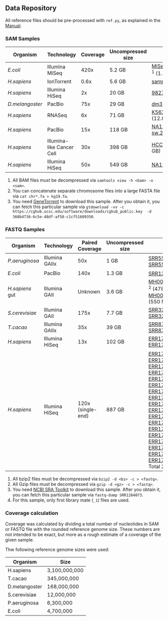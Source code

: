 ## Data Repository

All reference files should be pre-processed with `ref.py`, as explained in the [Manual](README).

### SAM Samples

| Organism | Technology | Coverage | Uncompressed<br>size | Link | Reference |
|----------|------------|----------|----------------------|------|-----------|
| *E.coli* | Illumina MiSeq | 420x | 5.2 GB | [MiSeq_Ecoli_DH10B_110721_PF](ftp://webdata:webdata@ussd-ftp.illumina.com/Data/SequencingRuns/DH10B/MiSeq_Ecoli_DH10B_110721_PF.bam)<sup> 1</sup> (1.3 GB) | [CP000948](http://www.ebi.ac.uk/ena/data/view/CP000948&display=fasta) |
| *H.sapiens* | IonTorrent | 0.6x | 5.6 GB | [sample-2-10_sorted](ftp://ftp.sra.ebi.ac.uk/vol1/ERA229/ERA229587/bam/sample-2-10_sorted.bam) (1.4 GB) | [Homo_sapiens_assembly19](http://www.broadinstitute.org/ftp/pub/seq/references/Homo_sapiens_assembly19.fasta) |
| *H.sapiens* | Illumina HiSeq | 2x | 20 GB | [9827_2#49](ftp://ftp.sra.ebi.ac.uk/vol1/ERA242/ERA242167/bam/9827_2%2349.bam) (6.1 GB) | [hs37d5](ftp://ftp.1000genomes.ebi.ac.uk/vol1/ftp/technical/reference/phase2_reference_assembly_sequence/hs37d5.fa.gz) |
| *D.melangoster* | PacBio | 75x | 29 GB | [dm3PacBio](http://bergmanlab.ls.manchester.ac.uk/data/tracks/dm3/dm3PacBio.bam) (12 GB) | [dm3](http://hgdownload.soe.ucsc.edu/goldenPath/dm3/bigZips/chromFa.tar.gz) |
| *H.sapiens* | RNASeq | 6x | 71 GB | [K562_cytosol_LID8465_TopHat_v](http://www.ebi.ac.uk/arrayexpress/files/E-MTAB-1728/K562_cytosol_LID8465_TopHat_v2.bam) (12.8 GB) | [hg19](http://hgdownload.cse.ucsc.edu/goldenpath/hg19/bigZips/chromFa.tar.gz)<sup> 2</sup> |
| *H.sapiens* | PacBio | 15x | 118 GB | [NA12878.pacbio.bwa-sw.20140202](ftp://ftp.1000genomes.ebi.ac.uk/vol1/ftp/technical/working/20131209_na12878_pacbio/si/NA12878.pacbio.bwa-sw.20140202.bam) (53.8 GB) | [hs37d5](ftp://ftp.1000genomes.ebi.ac.uk/vol1/ftp/technical/reference/phase2_reference_assembly_sequence/hs37d5.fa.gz) |
| *H.sapiens* | Illumina-like Cancer Cell | 30x | 398 GB | [HCC1954.mix1.n80t20](https://cghub.ucsc.edu/cghub/metadata/analysisAttributes?analysis_id=360b4736-6c5e-48df-af58-c1cf51609350)<sup> 3</sup> (122.5 GB) | [Homo_sapiens_assembly19](http://www.broadinstitute.org/ftp/pub/seq/references/Homo_sapiens_assembly19.fasta) |
| *H.sapiens* | Illumina HiSeq | 50x | 549 GB | [NA12878_S1](ftp://ftp.sra.ebi.ac.uk/vol1/ERA172/ERA172924/bam/NA12878_S1.bam) (113.3 GB) | [hg19](http://hgdownload.cse.ucsc.edu/goldenpath/hg19/bigZips/chromFa.tar.gz) |

1. All BAM files must be decompressed via `samtools view -h <bam> -o <sam>`.
2. You can concatenate separate chromosome files into a large FASTA file via `cat chr*.fa > hg19.fa`.
3. You need [GeneTorrent](https://cghub.ucsc.edu/software/downloads.html) to download this sample. After you obtain it, you can fetch this particular sample via `gtdownload -vv -c https://cghub.ucsc.edu/software/downloads/cghub_public.key  -d 360b4736-6c5e-48df-af58-c1cf51609350`.

### FASTQ Samples

| Organism | Technology | Paired Coverage | Uncompressed size | Link | Reference |
|-----|------|-------|-------|--------|------|
| *P.aeruginosa* | Illumina GAIIx | 50x | 1 GB | [SRR554369_1](ftp://ftp.ddbj.nig.ac.jp/ddbj_database/dra/fastq/SRA058/SRA058002/SRX181937/SRR554369_1.fastq.bz2)<sup> 1</sup> (119 MB) <br> [SRR554369_2](ftp://ftp.ddbj.nig.ac.jp/ddbj_database/dra/fastq/SRA058/SRA058002/SRX181937/SRR554369_2.fastq.bz2) (120 MB) | [NC_002516.2](http://www.ncbi.nlm.nih.gov/nuccore/110645304?report=fasta) |
| *E.coli* | PacBio | 140x | 1.3 GB | [SRR1284073](ftp://ftp.ddbj.nig.ac.jp/ddbj_database/dra/sralite/ByExp/litesra/SRX/SRX533/SRX533603)<sup> 3</sup> (2.2 GB) | [Arabidopsis](http://datasets.pacb.com.s3.amazonaws.com/2014/Arabidopsis/reads/polished_assembly.fasta) |
| *H.sapiens* gut | Illumina GAII | Unknown | 3.6 GB | [MH0001_081026_clean.1](http://public.genomics.org.cn/BGI/gutmeta/High_quality_reads/MH0001/081026/MH0001_081026_clean.1.fq.gz)<sup> 2</sup> (478 MB) <br> [MH0001_081026_clean.2](http://public.genomics.org.cn/BGI/gutmeta/High_quality_reads/MH0001/081026/MH0001_081026_clean.2.fq.gz) (550 MB) | [hg19](http://hgdownload.cse.ucsc.edu/goldenpath/hg19/bigZips/chromFa.tar.gz) |
| *S.cerevisiae* | Illumina GAII | 175x | 7.7 GB | [SRR327342_1](ftp://ftp.ddbj.nig.ac.jp/ddbj_database/dra/fastq/SRA043/SRA043851/SRX089128/SRR327342_1.fastq.bz2) (792 MB) <br> [SRR327342_2](ftp://ftp.ddbj.nig.ac.jp/ddbj_database/dra/fastq/SRA043/SRA043851/SRX089128/SRR327342_2.fastq.bz2) (947 MB) | [ACFL01000033](http://www.ebi.ac.uk/ena/data/view/ACFL01000033&display=fasta) |
| *T.cacao* | Illumina GAIIx | 35x | 39 GB | [SRR870667_1](ftp://ftp.ddbj.nig.ac.jp/ddbj_database/dra/fastq/SRA082/SRA082615/SRX288435/SRR870667_1.fastq.bz2) (5.2 GB) <br> [SRR870667_2](ftp://ftp.ddbj.nig.ac.jp/ddbj_database/dra/fastq/SRA082/SRA082615/SRX288435/SRR870667_2.fastq.bz2) (4.0 GB) | [Cacao](http://arthropods.eugenes.org/genes2/cacao/genes/genome/cacao11allasm_repmask_nomito.fa.gz) |
| *H.sapiens* | Illumina HiSeq | 13x | 102 GB | [ERR174310_1](ftp://ftp.sra.ebi.ac.uk/vol1/fastq/ERR174/ERR174310/ERR174310_1.fastq.gz) (17.3 GB) <br> [ERR174310_2](ftp://ftp.sra.ebi.ac.uk/vol1/fastq/ERR174/ERR174310/ERR174310_2.fastq.gz) (16.8) |  [hg19](http://hgdownload.cse.ucsc.edu/goldenpath/hg19/bigZips/chromFa.tar.gz) |
| *H.sapiens* | Illumina HiSeq | 120x (single-end) | 887 GB |  [ERR174324](ftp://ftp.sra.ebi.ac.uk/vol1/fastq/ERR174/ERR174324/ERR174324_1.fastq.gz) <sup>(4)</sup> (17.5 GB) <br> [ERR174325](ftp://ftp.sra.ebi.ac.uk/vol1/fastq/ERR174/ERR174325/ERR174325_1.fastq.gz)  (16.7 GB) <br> [ERR174326](ftp://ftp.sra.ebi.ac.uk/vol1/fastq/ERR174/ERR174326/ERR174326_1.fastq.gz)  (16.3 GB) <br> [ERR174327](ftp://ftp.sra.ebi.ac.uk/vol1/fastq/ERR174/ERR174327/ERR174327_1.fastq.gz)  (16.3 GB) <br> [ERR174328](ftp://ftp.sra.ebi.ac.uk/vol1/fastq/ERR174/ERR174328/ERR174328_1.fastq.gz)  (16.3 GB) <br> [ERR174329](ftp://ftp.sra.ebi.ac.uk/vol1/fastq/ERR174/ERR174329/ERR174329_1.fastq.gz)  (16.3 GB) <br> [ERR174330](ftp://ftp.sra.ebi.ac.uk/vol1/fastq/ERR174/ERR174330/ERR174330_1.fastq.gz)  (16.1 GB) <br> [ERR174331](ftp://ftp.sra.ebi.ac.uk/vol1/fastq/ERR174/ERR174331/ERR174331_1.fastq.gz)  (17.3 GB) <br> [ERR174332](ftp://ftp.sra.ebi.ac.uk/vol1/fastq/ERR174/ERR174332/ERR174332_1.fastq.gz)  (15.7 GB) <br> [ERR174333](ftp://ftp.sra.ebi.ac.uk/vol1/fastq/ERR174/ERR174333/ERR174333_1.fastq.gz)  (15.4 GB) <br> [ERR174334](ftp://ftp.sra.ebi.ac.uk/vol1/fastq/ERR174/ERR174334/ERR174334_1.fastq.gz)  (15.6 GB) <br> [ERR174335](ftp://ftp.sra.ebi.ac.uk/vol1/fastq/ERR174/ERR174335/ERR174335_1.fastq.gz)  (15.6 GB) <br> [ERR174336](ftp://ftp.sra.ebi.ac.uk/vol1/fastq/ERR174/ERR174336/ERR174336_1.fastq.gz)  (15.9 GB) <br> [ERR174337](ftp://ftp.sra.ebi.ac.uk/vol1/fastq/ERR174/ERR174337/ERR174337_1.fastq.gz)  (16.0 GB) <br>  [ERR174338](ftp://ftp.sra.ebi.ac.uk/vol1/fastq/ERR174/ERR174338/ERR174338_1.fastq.gz)  (16.0 GB) <br> [ERR174339](ftp://ftp.sra.ebi.ac.uk/vol1/fastq/ERR174/ERR174339/ERR174339_1.fastq.gz)  (15.6 GB) <br> [ERR174340](ftp://ftp.sra.ebi.ac.uk/vol1/fastq/ERR174/ERR174340/ERR174340_1.fastq.gz)  (11.2 GB) <br> [ERR174341](ftp://ftp.sra.ebi.ac.uk/vol1/fastq/ERR174/ERR174341/ERR174341_1.fastq.gz)  (14.8 GB) <br> Total 284.6 GB | [hg19](http://hgdownload.cse.ucsc.edu/goldenpath/hg19/bigZips/chromFa.tar.gz) |

1. All bzip2 files must be decompressed via `bzip2 -d <bz> -c > <fastq>`.
2. All Gzip files must be decompressed via `gzip -d <gz> -c > <fastq>`.
3. You need [NCBI SRA Toolkit](http://www.ncbi.nlm.nih.gov/Traces/sra/sra.cgi?view=software) to download this sample. After you obtain it, you can fetch this particular sample via `fastq-dump SRR1284073`.
4. For this sample, only first library mate (`_1`) files are used.

### Coverage calculation

Coverage was calculated by dividing a total number of nucleotides in SAM or FASTQ file with the rounded 
reference genome size. These numbers are not intended to be exact, but more as a rough estimate of a coverage 
of the given sample.

Thw following reference genome sizes were used:

| Organism | Size |
|-----|------|
| H.sapiens | 3,100,000,000 |
| T.cacao |	345,000,000 |
| D.melangoster	|	168,000,000 |
| S.cerevisiae |	12,000,000 |
| P.aeruginosa | 6,300,000	|
| E.coli | 4,700,000	|

